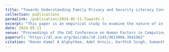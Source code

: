 ```yaml
---
title: "Towards Understanding Family Privacy and Security Literacy Conversations at Home: Design Implications for Privacy Literacy Interfaces"
collection: publications
permalink: /publication/2024-05-11-Towards-1
excerpt: "This paper is an empirical study to examine the nature of in-home conversations between parents and children regarding privacy-related topics"
date: 2024-05-11
venue: "Proceedings of the CHI Conference on Human Factors in Computing Systems"
paperurl: "https://dl.acm.org/doi/abs/10.1145/3613904.3641962"
citation: "Kenan Kamel A Alghythee, Adel Hrncic, Karthik Singh, Sumanth Kunisetty, Yaxing Yao, and Nikita Soni. 2024. Towards Understanding Family Privacy and Security Literacy Conversations at Home: Design Implications for Privacy Literacy Interfaces. In Proceedings of the CHI Conference on Human Factors in Computing Systems (CHI '24). Association for Computing Machinery, New York, NY, USA, Article 983, 1–12. https://doi.org/10.1145/3613904.3641962"
---
```

